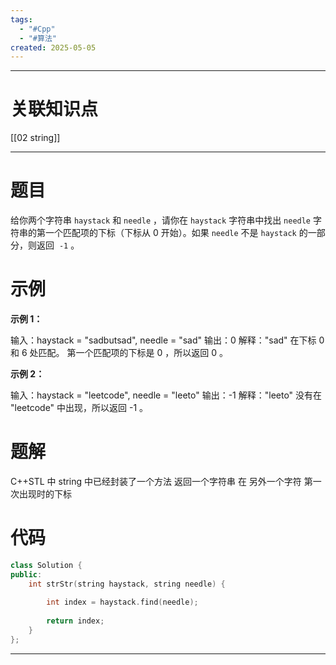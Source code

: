 ```yaml
---
tags:
  - "#Cpp"
  - "#算法"
created: 2025-05-05
---
```


---
# 关联知识点

[[02 string]]

---
# 题目

给你两个字符串 `haystack` 和 `needle` ，请你在 `haystack` 字符串中找出 `needle` 字符串的第一个匹配项的下标（下标从 0 开始）。如果 `needle` 不是 `haystack` 的一部分，则返回  `-1` 。

# 示例

**示例 1：**

输入：haystack = "sadbutsad", needle = "sad"
输出：0
解释："sad" 在下标 0 和 6 处匹配。
第一个匹配项的下标是 0 ，所以返回 0 。

**示例 2：**

输入：haystack = "leetcode", needle = "leeto"
输出：-1
解释："leeto" 没有在 "leetcode" 中出现，所以返回 -1 。

# 题解

C++STL 中 string 中已经封装了一个方法
返回一个字符串 在 另外一个字符 第一次出现时的下标

# 代码

```C++
class Solution {  
public:  
    int strStr(string haystack, string needle) {  
  
        int index = haystack.find(needle);  
          
        return index;  
    }  
};
```


---
